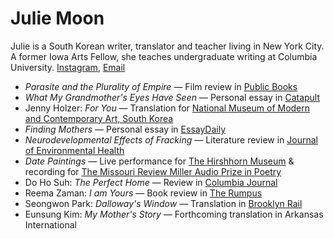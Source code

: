 # Julie Moon

Julie is a South Korean writer, translator and teacher living in New York City. A former Iowa Arts Fellow, she teaches undergraduate writing at Columbia University. [Instagram](https://www.instagram.com/jhmoon612/), [Email](mailto:hellonow@juliemoon.info)

- _Parasite and the Plurality of Empire_ — Film review in [Public Books](https://www.publicbooks.org/parasite-and-the-plurality-of-empire/)
- _What My Grandmother's Eyes Have Seen_ — Personal essay in [Catapult](https://catapult.co/stories/essay-grandmothers-eyes-korean-history-family-legacy-julie-moon)
- Jenny Holzer: _For You_ — Translation for [National Museum of Modern and Contemporary Art, South Korea](https://www.mmca.go.kr/eng/exhibitions/exhibitionsDetail.do?exhId=201911140001205)
- _Finding Mothers_ — Personal essay in [EssayDaily](https://www.essaydaily.org/2019/01/julie-moon-finding-mothers.html)
- _Neurodevelopmental Effects of Fracking_ — Literature review in [Journal of Environmental Health](https://www.degruyter.com/view/journals/reveh/33/1/article-p3.xml)
- _Date Paintings_ — Live performance for [The Hirshhorn Museum](https://hirshhorn.si.edu/event/sound-scene-xi-mapping-memory/2018-07-07/) & recording for [The Missouri Review Miller Audio Prize in Poetry](https://www.missourireview.com/2018-miller-audio-prize-winner-in-poetry-date-paintings-by-julie-moon/)
- Do Ho Suh: _The Perfect Home_ — Review in [Columbia Journal](http://columbiajournal.org/do-ho-suh-building-a-new-definition-of-home/)
- Reema Zaman: _I am Yours_ — Book review in [The Rumpus](https://therumpus.net/2019/03/i-am-yours-by-reema-zaman/)
- Seongwon Park: _Dalloway's Window_ — Translation in [Brooklyn Rail](https://brooklynrail.org/2019/06/fiction/Dalloways-Window)
- Eunsung Kim: _My Mother's Story_ — Forthcoming translation in Arkansas International
